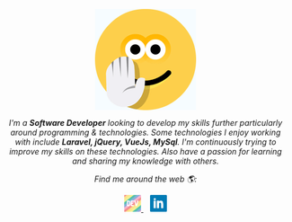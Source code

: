 <p align="center">
  <img src="https://github.com/patelparixit07/patelparixit07/blob/master/hi.gif?raw=true" align="center">
</p>


<p align="center"><i>I'm a <b>Software Developer</b> looking to develop my skills further particularly around programming & technologies. Some technologies I enjoy working with include <b>Laravel, jQuery, VueJs, MySql</b>. I'm continuously trying to improve my skills on these technologies. Also have a passion for learning and sharing my knowledge with others.</i>

<p align="center"><i>Find me around the web 🌎:</i></p>
<p align='center'>
  <a href="https://dev.to/patelparixit07">
    <img src="https://github.com/patelparixit07/patelparixit07/blob/master/dev.png?raw=true" alt="Parixit Patel's DEV Profile" height="30" width="30">
  </a>&nbsp;&nbsp;
  <a href="https://www.linkedin.com/in/parixit-patel-10b87671/">
    <img src="https://github.com/patelparixit07/patelparixit07/blob/master/linkedin.png?raw=true" alt="Parixit Patel's LinkedIn Profile" height="30" width="30">
  </a>
</p>
